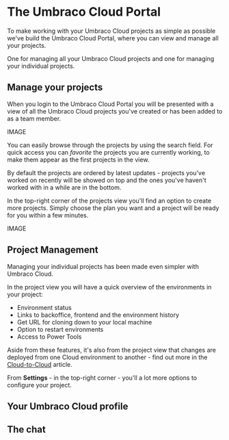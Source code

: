 # The Umbraco Cloud Portal

To make working with your Umbraco Cloud projects as simple as possible we've build the Umbraco Cloud Portal, where you can view and manage all your projects. 

One for managing all your Umbraco Cloud projects and one for managing your individual projects.

## Manage your projects

When you login to the Umbraco Cloud Portal you will be presented with a view of all the Umbraco Cloud projects you've created or has been added to as a team member. 

IMAGE

You can easily browse through the projects by using the search field. For quick access you can *favorite* the projects you are currently working, to make them appear as the first projects in the view.

By default the projects are ordered by latest updates - projects you've worked on recently will be showed on top and the ones you've haven't worked with in a while are in the bottom.

In the top-right corner of the projects view you'll find an option to create more projects. Simply choose the plan you want and a project will be ready for you within a few minutes. 

IMAGE

## Project Management

Managing your individual projects has been made even simpler with Umbraco Cloud. 

In the project view you will have a quick overview of the environments in your project:

* Environment status
* Links to backoffice, frontend and the environment history
* Get URL for cloning down to your local machine
* Option to restart environments
* Access to Power Tools

Aside from these features, it's also from the project view that changes are deployed from one Cloud environment to another - find out more in the [Cloud-to-Cloud](/Deployment/cloud-to-cloud) article.

From **Settings** - in the top-right corner - you'll a lot more options to configure your project.



## Your Umbraco Cloud profile



## The chat